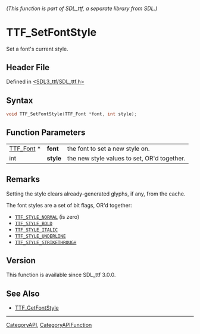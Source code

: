 ###### (This function is part of SDL_ttf, a separate library from SDL.)
# TTF_SetFontStyle

Set a font's current style.

## Header File

Defined in [<SDL3_ttf/SDL_ttf.h>](https://github.com/libsdl-org/SDL_ttf/blob/main/include/SDL3_ttf/SDL_ttf.h)

## Syntax

```c
void TTF_SetFontStyle(TTF_Font *font, int style);
```

## Function Parameters

|                        |           |                                             |
| ---------------------- | --------- | ------------------------------------------- |
| [TTF_Font](TTF_Font) * | **font**  | the font to set a new style on.             |
| int                    | **style** | the new style values to set, OR'd together. |

## Remarks

Setting the style clears already-generated glyphs, if any, from the cache.

The font styles are a set of bit flags, OR'd together:

- [`TTF_STYLE_NORMAL`](TTF_STYLE_NORMAL) (is zero)
- [`TTF_STYLE_BOLD`](TTF_STYLE_BOLD)
- [`TTF_STYLE_ITALIC`](TTF_STYLE_ITALIC)
- [`TTF_STYLE_UNDERLINE`](TTF_STYLE_UNDERLINE)
- [`TTF_STYLE_STRIKETHROUGH`](TTF_STYLE_STRIKETHROUGH)

## Version

This function is available since SDL_ttf 3.0.0.

## See Also

- [TTF_GetFontStyle](TTF_GetFontStyle)

----
[CategoryAPI](CategoryAPI), [CategoryAPIFunction](CategoryAPIFunction)

